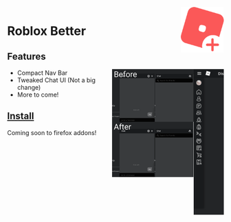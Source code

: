 <img src="rblxicon-plus.png" width="100" align="right">

<h1>Roblox Better</h1>

## Features

<img src="navbar.png" width="70" align="right">
<img src="assets/roblox chat.png" width="190" align="right">

- Compact Nav Bar
- Tweaked Chat UI (Not a big change)
- More to come!

## [Install](https://github.com/Daniel4-Scratch/RobloxBetter/releases)
Coming soon to firefox addons!
